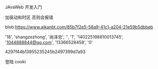 JAvaWeb 开发入门

加驱动和时区 否则会报错

blob:https://www.aikanbt.com/85b7f2e5-58a9-41c1-a204-21e59b5dbbeb

'18', 'shangzezhong', '尚泽忠', '', '1', '140225198810013745', '1044888844@qq.com', '13366528458', '0'







4297f44b13955235245b2497399d7a93



登陆 cooki

